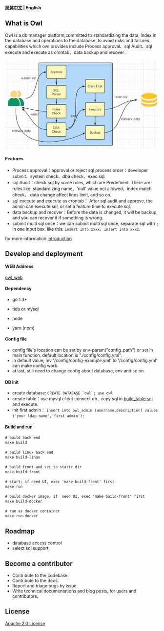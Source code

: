 <div align="left">

**[简体中文](./doc/README-zh-CN.md) | English**

</div>

## What is Owl

Owl is a db manager platform,committed to standardizing the data, index in the database and operations to the database, to avoid risks and failures.  
capabilities which owl provides include Process approval、sql Audit、sql execute and execute as crontab、data backup and recover .

![architecture](./doc/image/architecture-en.png)

#### Features

* Process approval：approval or reject sql process order：developer submit、system check、dba check、exec sql.
* sql Audit：check sql by some rules, which are Predefined. There are rules like: standardizing name、'null' value not allowed、index match check、 data change affect lines limit, and so on. 
* sql execute and execute as crontab： After sql audit and approve, the admin can execute sql, or set a feature time to execute sql.
* data backup and recover：Before the data is changed, it will be backup, and you can recover it if something is wrong.
* submit multi sql once：we can submit multi sql once,  separate sql with ```;``` in one input box. like this: ```insert into xxxx; insert into xxxx```.

for more information [introduction](./doc/introduction.md)

## Develop and deployment

#### WEB Address

[owl_web](https://github.com/ibanyu/owl_web)

#### Dependency
* go 1.3+
* tidb or mysql

* node 
* yarn (npm)

#### Config file

* config file's location can be set by env-param("config_path") or set in main function. default location is "./config/config.yml".  
* in default value, mv '/config/config-example.yml' to '/config/config.yml' can make config work. 
* at last, still need to change config about database, env and so on.

#### DB init

* create database: ``` CREATE DATABASE `owl`; use owl ```
* create table：use mysql client connect db , copy sql in [build_table.sql](./dao/build_table.sql) and execute.
* init first admin： ``` insert into owl_admin (username,description) values ('your ldap name','first admin'); ```

#### Build and run
```
# build back end
make build

# build linux back end
make build-linux

# build front and set to static dir
make build-front

# start; if need UI, exec 'make build-front' first
make run

# build docker image, if  need UI, exec 'make build-front' first
make build-docker

# run as docker container
make run-docker
```
 
## Roadmap

* database access control
* select sql support

## Become a contributor

* Contribute to the codebase.
* Contribute to the docs.
* Report and triage bugs by issue.
* Write technical documentations and blog posts, for users and contributors.

## License

[Apache 2.0 License](doc/LICENSE)
